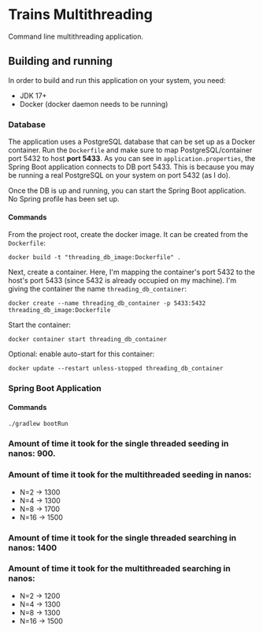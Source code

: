 # Trains Multithreading

Command line multithreading application.

## Building and running

In order to build and run this application on your system, you need:
* JDK 17+
* Docker (docker daemon needs to be running)

### Database

The application uses a PostgreSQL database that can be set up as a Docker container. Run
the `Dockerfile` and  make sure to map PostgreSQL/container port 5432 to host **port 5433**.
As you can see in `application.properties`, the Spring Boot application connects to DB port 5433.
This is because you may be running a real PostgreSQL on your system on port 5432 (as I do).

Once the DB is up and running, you can start the Spring Boot application. No Spring profile
has been set up.

#### Commands

From the project root, create the docker image. It can be created from the `Dockerfile`:
```shell
docker build -t "threading_db_image:Dockerfile" .
```

Next, create a container. Here, I'm mapping the container's port 5432 to the host's port
5433 (since 5432 is already occupied on my machine). I'm giving the container
the name `threading_db_container`:
```shell
docker create --name threading_db_container -p 5433:5432 threading_db_image:Dockerfile
```

Start the container:
```shell
docker container start threading_db_container
```

Optional: enable auto-start for this container:
```shell
docker update --restart unless-stopped threading_db_container
```

### Spring Boot Application

#### Commands

```shell
./gradlew bootRun
```

### Amount of time it took for the single threaded seeding in nanos: 900.
### Amount of time it took for the multithreaded seeding in nanos:
- N=2 -> 1300
- N=4 -> 1300
- N=8 -> 1700
- N=16 -> 1500

### Amount of time it took for the single threaded searching in nanos: 1400
### Amount of time it took for the multithreaded searching in nanos:
- N=2 -> 1200
- N=4 -> 1300
- N=8 -> 1300
- N=16 -> 1500
